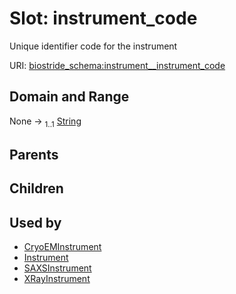 
# Slot: instrument_code

Unique identifier code for the instrument

URI: [biostride_schema:instrument__instrument_code](https://w3id.org/biostride/schema/instrument__instrument_code)


## Domain and Range

None &#8594;  <sub>1..1</sub> [String](types/String.md)

## Parents


## Children


## Used by

 * [CryoEMInstrument](CryoEMInstrument.md)
 * [Instrument](Instrument.md)
 * [SAXSInstrument](SAXSInstrument.md)
 * [XRayInstrument](XRayInstrument.md)

